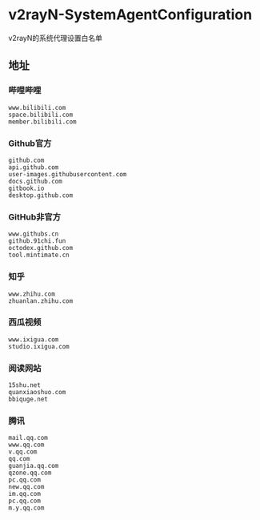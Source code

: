 # v2rayN-SystemAgentConfiguration

v2rayN的系统代理设置白名单

## 地址

### 哔哩哔哩

```
www.bilibili.com
space.bilibili.com
member.bilibili.com
```

### Github官方

```
github.com
api.github.com
user-images.githubusercontent.com
docs.github.com
gitbook.io
desktop.github.com
```

### GitHub非官方

```
www.githubs.cn
github.91chi.fun
octodex.github.com
tool.mintimate.cn
```

### 知乎

```
www.zhihu.com
zhuanlan.zhihu.com
```

### 西瓜视频

```
www.ixigua.com
studio.ixigua.com
```

### 阅读网站

```
15shu.net
quanxiaoshuo.com
bbiquge.net
```

### 腾讯

```
mail.qq.com
www.qq.com
v.qq.com
qq.com
guanjia.qq.com
qzone.qq.com
pc.qq.com
new.qq.com
im.qq.com
pc.qq.com
m.y.qq.com
```
<!-- cn.bing.com
www.163.com
email.163.com
news.163.com
open.163.com
sports.163.com
money.163.com
music.163.com
game.163.com
baike.baidu.com
www.baidu.com
mail.163.comcg.163.com
play.163.com
www.tencent.com
meeting.tencent.com
up.woozooo.com
www.mcbbs.net
gitee.com
weibo.com
nga.178.com
kmar.top
www.extfans.com
www.yuewen.com
write.qq.com
www.qimao.com
antso.cn
join.yuewen.com
www.qidian.com
cps-check.com
developer.lanzoug.com
wx.qq.com
zc.qq.com
open.weixin.qq.com
weixin.qq.com
windows.weixin.qq.com
pc.qq.com
work.weixin.qq.com
kf.qq.com
cfpa.team
ondoku3.com
www.baidu.com
wap.baidu.com
pan.baidu.com
www5.baidu.com
tw.baidu.com
news.baidu.com
www8.baidu.com
baidu.com
fanyi.baidu.com
photo.baidu.com
wwa.lanzous.com
ww1.lanzous.com
dult.cn
bing.com
blog.csdn.net
runnoob.com
www.cnblogs.com -->

